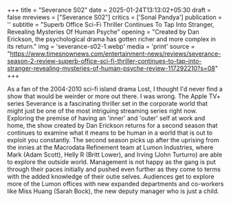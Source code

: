 +++
title = "Severance S02"
date = 2025-01-24T13:13:02+05:30
draft = false
mreviews = ["Severance S02"]
critics = ['Sonal Pandya']
publication = ''
subtitle = "Superb Office Sci-Fi Thriller Continues To Tap Into Stranger, Revealing Mysteries Of Human Psyche"
opening = "Created by Dan Erickson, the psychological drama has gotten richer and more complex in its return."
img = 'severance-s02-1.webp'
media = 'print'
source = "https://www.timesnownews.com/entertainment-news/reviews/severance-season-2-review-superb-office-sci-fi-thriller-continues-to-tap-into-stranger-revealing-mysteries-of-human-psyche-review-117292210?s=08"
+++

As a fan of the 2004-2010 sci-fi island drama Lost, I thought I'd never find a show that would be weirder or more out there. I was wrong. The Apple TV+ series Severance is a fascinating thriller set in the corporate world that might just be one of the most intriguing streaming series right now. Exploring the premise of having an 'inner' and 'outer' self at work and home, the show created by Dan Erickson returns for a second season that continues to examine what it means to be human in a world that is out to exploit you constantly. The second season picks up after the uprising from the innies at the Macrodata Refinement team at Lumon Industries, where Mark (Adam Scott), Helly R (Britt Lower), and Irving (John Turturro) are able to explore the outside world. Management is not happy as the gang is put through their paces initially and pushed even further as they come to terms with the added knowledge of their outie selves. Audiences get to explore more of the Lumon offices with new expanded departments and co-workers like Miss Huang (Sarah Bock), the new deputy manager who is just a child.
